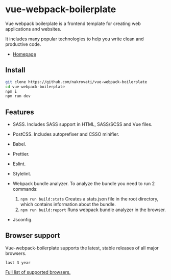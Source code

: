 # vue-webpack-boilerplate

Vue webpack boilerplate is a frontend template for creating web applications and websites.

It includes many popular technologies to help you write clean and productive code.

* [Homepage](https://github.com/nakrovati/vue-webpack-boilerplate)

## Install

```bash
git clone https://github.com/nakrovati/vue-webpack-boilerplate
cd vue-webpack-boilerplate
npm i
npm run dev
```

## Features

* SASS. Includes SASS support in HTML, SASS/SCSS and Vue files.
* PostCSS. Includes autoprefixer and CSSO minifier.
* Babel.
* Prettier.
* Eslint.
* Stylelint.
* Webpack bundle analyzer. To analyze the bundle you need to run 2 commands:
  1. ```npm run build:stats``` Creates a stats.json file in the root directory, which contains information about the bundle.
  2. ```npm run build:report``` Runs webpack bundle analyzer in the browser.

* Jsconfig.

## Browser support

Vue-webpack-boilerplate supports the latest, stable releases of all major browsers.

```text
last 3 year
```

[Full list of supported browsers.](https://browserslist.dev/?q=bGFzdCAzIHllYXJz)
